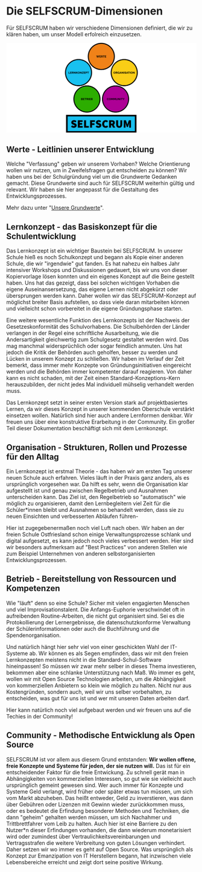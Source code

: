 # Die SELFSCRUM-Dimensionen

Für SELFSCRUM haben wir verschiedene Dimensionen definiert, die wir zu klären haben, um unser Modell erfolreich einzusetzen.

![Dimensionen von SELFSCRUM](./drivers.png)

## Werte - Leitlinien unserer Entwicklung

Welche "Verfassung" geben wir unserem Vorhaben? Welche Orientierung wollen wir nutzen, um in Zweifelsfragen gut entscheiden zu können? Wir haben uns bei der Schulgründung viel um die Grundwerte Gedanken gemacht. Diese Grundwerte sind auch für SELFSCRUM weiterhin gültig und relevant. Wir haben sie hier angepasst für die Gestaltung des Entwicklungsprozesses.

Mehr dazu unter "[Unsere Grundwerte](./values.md)".

## Lernkonzept - das Basiskonzept für die Schulentwicklung

Das Lernkonzept ist ein wichtiger Baustein bei SELFSCRUM. In unserer Schule hieß es noch Schulkonzept und begann als Kopie einer anderen Schule, die wir "irgendwie" gut fanden. Es hat nahezu ein halbes Jahr intensiver Workshops und Diskussionen gedauert, bis wir uns von dieser Kopiervorlage lösen konnten und ein eigenes Konzept auf die Beine gestellt haben. Uns hat das gezeigt, dass bei solchen wichtigen Vorhaben die eigene Auseinansersetzung, das eigene Lernen nicht abgekürzt oder übersprungen werden kann. Daher wollen wir das SELFSCRUM-Konzept auf möglichst breiter Basis aufstellen, so dass viele daran mitarbeiten können und vielleicht schon vorbereitet in die eigene Gründungsphase starten.

Eine weitere wesentliche Funktion des Lernkonzepts ist der Nachweis der Gesetzeskonformität des Schulvorhabens. Die Schulbehörden der Länder verlangen in der Regel eine schriftliche Ausarbeitung, wie die Andersartigkeit gleichwertig zum Schulgesetz gestaltet werden wird. Das mag manchmal widersprüchlich oder sogar feindlich anmuten. Uns hat jedoch die Kritik der Behörden auch geholfen, besser zu werden und Lücken in unserem Konzept zu schließen. Wir haben im Verlauf der Zeit bemerkt, dass immer mehr Konzepte von Gründungsinitiativen eingereicht werden und die Behörden immer kompetenter darauf reagieren. Von daher kann es nicht schaden, mit der Zeit einen Standard-Konzeptions-Kern herauszubilden, der nicht jedes Mal individuell mühselig verhandelt werden muss.

Das Lernkonzept setzt in seiner ersten Version stark auf projektbasiertes Lernen, da wir dieses Konzept in unserer kommenden Oberschule verstärkt einsetzen wollen. Natürlich sind hier auch andere Lernformen denkbar. Wir freuen uns über eine konstruktive Erarbeitung in der Community. Ein großer Teil dieser Dokumentation beschäftigt sich mit dem Lernkonzept.

## Organisation - Strukturen, Rollen und Prozesse für den Alltag

Ein Lernkonzept ist erstmal Theorie - das haben wir am ersten Tag unserer neuen Schule auch erfahren. Vieles läuft in der Praxis ganz anders, als es ursprünglich vorgesehen war. Da hilft es sehr, wenn die Organisation klar aufgestellt ist und genau zwischen Regelbetrieb und Ausnahmen unterscheiden kann. Das Ziel ist, den Regelbetrieb so "automatisch" wie möglich zu organisieren, damit den Lernbegleitern viel Zeit für die Schüler*innen bleibt und Ausnahmen so behandelt werden, dass sie zu neuen Einsichten und verbesserten Abläufen führen-

Hier ist zugegebenermaßen noch viel Luft nach oben. Wir haben an der freien Schule Ostfriesland schon einige Verwaltungsprozesse schlank und digital aufgesetzt, es kann jedoch noch vieles verbessert werden. Hier sind wir besonders aufmerksam auf "Best Practices" von anderen Stellen wie zum Beispiel Unternehmen von anderen selbstorganisierten Entwicklungsprozessen. 

## Betrieb - Bereitstellung von Ressourcen und Kompetenzen

Wie "läuft" denn so eine Schule? Sicher mit vielen engagierten Menschen und viel Improvisationstalent. Die Anfangs-Euphorie verschwindet oft in aufreibenden Routine-Arbeiten, die nicht gut organisiert sind. Sei es die Protokollierung der Lernergebnisse, die datenschutzkonforme Verwaltung der Schülerinformationen oder auch die Buchführung und die Spendenorganisation.

Und natürlich hängt hier sehr viel von einer geschickten Wahl der IT-Systeme ab. Wir können es als Segen empfinden, dass wir mit den freien Lernkonzepten meistens nicht in die Standard-Schul-Software hineinpassen! So müssen wir zwar mehr selber in dieses Thema investieren, bekommen aber eine schlanke Unterstützung nach Maß. Wo immer es geht, wollen wir mit Open Source Technologien arbeiten, um die Abhängigkeit von kommerziellen Anbietern so klein wie möglich zu halten. Nicht nur aus Kostengründen, sondern auch, weil wir uns selber vorbehalten, zu entscheiden, was gut für uns ist und wer mit unseren Daten arbeiten darf.

Hier kann natürlich noch viel aufgebaut werden und wir freuen uns auf die Techies in der Community!

## Community - Methodische Entwicklung als Open Source

SELFSCRUM ist vor allem aus diesem Grund entstanden: **Wir wollen offene, freie Konzepte und Systeme für jeden, der sie nutzen will.** Das ist für ein entscheidender Faktor für die freie Entwickung. Zu schnell gerät man in Abhängigkeiten von kommerziellen Interessen, so gut wie sie vielleicht auch ursprünglich gemeint gewesen sind. Wer auch immer für Konzepte und Systeme Geld verlangt, wird früher oder später etwas tun müssen, um sich vom Markt abzuheben. Das heißt entweder, Geld zu inverstieren, was dann über Gebühren oder Lizenzen mit Gewinn wieder zurückkommen muss, oder es bedeutet die Erfindung besonderer Methoden und Techniken, die dann "geheim" gehalten werden müssen, um sich Nachahmer und Trittbrettfahrer vom Leib zu halten. Auch hier ist eine Barriere zu den Nutzer*n dieser Erfindungen vorhanden, die dann wiederum monetarisiert wird oder zumindest über Vertraulichkeitsvereinbarungen und Vertragsstrafen die weitere Verbreitung von guten Lösungen verhindert. Daher setzen wir wo immer es geht auf Open Source. Was ursprünglich als Konzept zur Emanzipation von IT Herstellern begann, hat inzwischen viele Lebensbereiche erreicht und zeigt dort seine positive Wirkung. 

